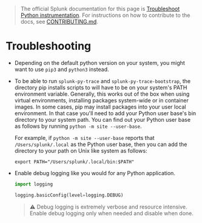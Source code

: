 > The official Splunk documentation for this page is [Troubleshoot Python instrumentation](https://docs.splunk.com/Observability/gdi/get-data-in/application/python/troubleshooting/common-python-troubleshooting.html). For instructions on how to contribute to the docs, see [CONTRIBUTING.md](../CONTRIBUTING.md#documentation).

# Troubleshooting

- Depending on the default python version on your system, you might want to use
  `pip3` and `python3` instead.
- To be able to run `splunk-py-trace` and `splunk-py-trace-bootstrap`, the
  directory pip installs scripts to will have to be on your system's PATH
  environment variable. Generally, this works out of the box when using virtual
  environments, installing packages system-wide or in container images. In some
  cases, pip may install packages into your user local environment. In that
  case you'll need to add your Python user base's bin directory to your system
  path. You can find out your Python user base as follows by running `python -m
  site --user-base`.

  For example, if `python -m site --user-base` reports that
  `/Users/splunk/.local` as the Python user base, then you can add the
  directory to your path on Unix like system as follows:

  ```
  export PATH="/Users/splunk/.local/bin:$PATH"
  ```
- Enable debug logging like you would for any Python application.

  ```python
  import logging

  logging.basicConfig(level=logging.DEBUG)
  ```

  > :warning: Debug logging is extremely verbose and resource intensive. Enable
  > debug logging only when needed and disable when done.
